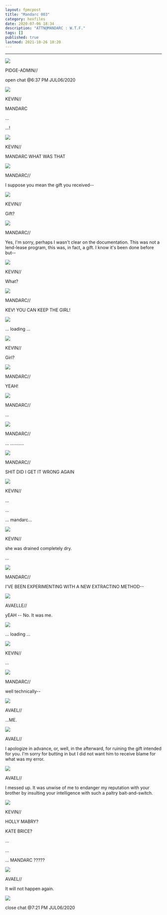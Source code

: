 ```yaml
---
layout: fpmcpost
title: "Mandarc 003"
category: hexfiles
date: 2020-07-06 18:34
description: "ATTN@MANDARC : W.T.F."
tags: []
published: true
lastmod: 2021-10-26 10:20
---
```

[//]: # ( 10/15/21  -linkout removed)
[//]: # ( 10/26/21  -moved to hexfiles)

*****

<div class="chat-box">
<img src="{{ site.url }}/assets/tb/pidge.jpg" class="chat-portrait" />
<p class="ppl-sez">PIDGE-ADMIN//</p>
<p class="ppl-sez">open chat @6:37 PM JUL06/2020</p>
</div>

<div class="chat-box">
<img src="{{ site.url }}/assets/tb/kev-comeatme.jpg" class="chat-portrait" />
<p class="ppl-sez">KEVIN//</p>
<p class="ppl-sez">MANDARC</p>
<p class="ppl-sez">...</p>
<p class="ppl-sez">...!</p>
</div>

<div class="chat-box">
<img src="{{ site.url }}/assets/tb/kevin-thinks.jpg" class="chat-portrait" />
<p class="ppl-sez">KEVIN//</p>
<p class="ppl-sez">MANDARC WHAT WAS THAT</p>
</div>

<div class="chat-box">
<img src="{{ site.url }}/assets/tb/mandarc.jpg" class="chat-portrait" />
<p class="ppl-sez">MANDARC//</p>
<p class="ppl-sez">I suppose you mean the gift you received--</p>
</div>

<div class="chat-box">
<img src="{{ site.url }}/assets/tb/kev-tb.jpg" class="chat-portrait" />
<p class="ppl-sez">KEVIN//</p>
<p class="ppl-sez">Gift?</p>
</div>

<div class="chat-box">
<img src="{{ site.url }}/assets/tb/mandarc.jpg" class="chat-portrait" />
<p class="ppl-sez">MANDARC//</p>
<p class="ppl-sez">Yes, I'm sorry, perhaps I wasn't clear on the documentation. This was not a lend-lease program, this was, in fact, a gift. I know it's been done before but--</p>
</div>

<div class="chat-box">
<img src="{{ site.url }}/assets/tb/kev-tb.jpg" class="chat-portrait" />
<p class="ppl-sez">KEVIN//</p>
<p class="ppl-sez">What?</p>
</div>

<div class="chat-box">
<img src="{{ site.url }}/assets/tb/mandarc.jpg" class="chat-portrait" />
<p class="ppl-sez">MANDARC//</p>
<p class="ppl-sez">KEV! YOU CAN KEEP THE GIRL!</p>
</div>

<div class="chat-box">
<img src="{{ site.url }}/assets/tb/loading.jpg" class="chat-portrait" />
<p class="ppl-sez">... loading ...</p>
</div>

<div class="chat-box">
<img src="{{ site.url }}/assets/tb/kev-tb.jpg" class="chat-portrait" />
<p class="ppl-sez">KEVIN//</p>
<p class="ppl-sez">Girl?</p>
</div>

<div class="chat-box">
<img src="{{ site.url }}/assets/tb/mandarc.jpg" class="chat-portrait" />
<p class="ppl-sez">MANDARC//</p>
<p class="ppl-sez">YEAH!</p>
</div>

<div class="chat-box">
<img src="{{ site.url }}/assets/tb/mandarc.jpg" class="chat-portrait" />
<p class="ppl-sez">MANDARC//</p>
<p class="ppl-sez">...</p>
</div>

<div class="chat-box">
<img src="{{ site.url }}/assets/tb/mandarc.jpg" class="chat-portrait" />
<p class="ppl-sez">MANDARC//</p>
<p class="ppl-sez">... ...........</p>
</div>

<div class="chat-box">
<img src="{{ site.url }}/assets/tb/mandarc.jpg" class="chat-portrait" />
<p class="ppl-sez">MANDARC//</p>
<p class="ppl-sez">SHIT DID I GET IT WRONG AGAIN</p>
</div>

<div class="chat-box">
<img src="{{ site.url }}/assets/tb/kev-fixes-comp.jpg" class="chat-portrait" />
<p class="ppl-sez">KEVIN//</p>
<p class="ppl-sez">...</p>
<p class="ppl-sez">...</p>
<p class="ppl-sez">... mandarc...</p>
</div>

<div class="chat-box">
<img src="{{ site.url }}/assets/tb/kev-tinks.jpg" class="chat-portrait" />
<p class="ppl-sez">KEVIN//</p>
<p class="ppl-sez">she was drained completely dry.</p>
<p class="ppl-sez">...</p>
</div>

<div class="chat-box">
<img src="{{ site.url }}/assets/tb/mandarc.jpg" class="chat-portrait" />
<p class="ppl-sez">MANDARC//</p>
<p class="ppl-sez">I'VE BEEN EXPERIMENTING WITH A NEW EXTRACTINO METHOD--</p>
</div>

<div class="chat-box">
<img src="{{ site.url }}/assets/tb/avaelleeaston.jpg" class="chat-portrait" />
<p class="ppl-sez">AVAELLE//</p>
<p class="ppl-sez">yEAH -- No. It was me.</p>
</div>

<div class="chat-box">
<img src="{{ site.url }}/assets/tb/loading-impending.jpg" class="chat-portrait" />
<p class="ppl-sez">... loading ...</p>
</div>

<div class="chat-box">
<img src="{{ site.url }}/assets/tb/kev-tb.jpg" class="chat-portrait" />
<p class="ppl-sez">KEVIN//</p>
<p class="ppl-sez">...</p>
</div>

<div class="chat-box">
<img src="{{ site.url }}/assets/tb/mandarc.jpg" class="chat-portrait" />
<p class="ppl-sez">MANDARC//</p>
<p class="ppl-sez">well technically--</p>
</div>

<div class="chat-box">
<img src="{{ site.url }}/assets/tb/avael.jpg" class="chat-portrait" />
<p class="ppl-sez">AVAEL//</p>
<p class="ppl-sez">...ME.</p>
</div>

<div class="chat-box">
<img src="{{ site.url }}/assets/tb/avael-conf-gold.jpg" class="chat-portrait" />
<p class="ppl-sez">AVAEL//</p>
<p class="ppl-sez">I apologize in advance, or, well, in the afterward, for ruining the gift intended for you. I'm sorry for butting in but I did not want him to receive blame for what was my error.</p>
</div>

<div class="chat-box">
<img src="{{ site.url }}/assets/tb/avaelle-tense.jpg" class="chat-portrait" />
<p class="ppl-sez">AVAEL//</p>
<p class="ppl-sez">I messed up. It was unwise of me to endanger my reputation with your brother by insulting your intelligence with such a paltry bait-and-switch.</p>
</div>

<div class="chat-box">
<img src="{{ site.url }}/assets/tb/kev-work-green.jpg" class="chat-portrait" />
<p class="ppl-sez">KEVIN//</p>
<p class="ppl-sez">HOLLY MABRY?</p>
<p class="ppl-sez">KATE BRICE?</p>
<p class="ppl-sez">...</p>
<p class="ppl-sez">...</p>
<p class="ppl-sez">... MANDARC ?????</p>
</div>

<div class="chat-box">
<img src="{{ site.url }}/assets/tb/avael-sidehair.jpg" class="chat-portrait" />
<p class="ppl-sez">AVAEL//</p>
<p class="ppl-sez">It will not happen again.</p>
</div>

<div class="chat-box">
<img src="{{ site.url }}/assets/tb/foufle.jpg" class="chat-portrait" />
<p class="ppl-sez">close chat @7:21 PM JUL06/2020</p>
</div>

